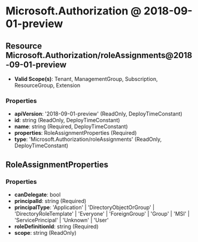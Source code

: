 # Microsoft.Authorization @ 2018-09-01-preview

## Resource Microsoft.Authorization/roleAssignments@2018-09-01-preview
* **Valid Scope(s)**: Tenant, ManagementGroup, Subscription, ResourceGroup, Extension
### Properties
* **apiVersion**: '2018-09-01-preview' (ReadOnly, DeployTimeConstant)
* **id**: string (ReadOnly, DeployTimeConstant)
* **name**: string (Required, DeployTimeConstant)
* **properties**: RoleAssignmentProperties (Required)
* **type**: 'Microsoft.Authorization/roleAssignments' (ReadOnly, DeployTimeConstant)

## RoleAssignmentProperties
### Properties
* **canDelegate**: bool
* **principalId**: string (Required)
* **principalType**: 'Application' | 'DirectoryObjectOrGroup' | 'DirectoryRoleTemplate' | 'Everyone' | 'ForeignGroup' | 'Group' | 'MSI' | 'ServicePrincipal' | 'Unknown' | 'User'
* **roleDefinitionId**: string (Required)
* **scope**: string (ReadOnly)

